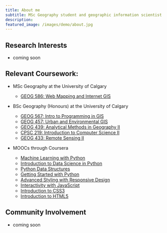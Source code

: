 ```yaml
---
title: About me
subtitle: MSc Geography student and geographic information scientist
description:
featured_image: /images/demo/about.jpg
---
```


## Research Interests
* coming soon

## Relevant Coursework:
* MSc Geography at the University of Calgary
  * [GEOG 586: Web Mapping and Internet GIS](https://geog.ucalgary.ca/manageprofile/courses/f20/GEOG586?destination=courses)



* BSc Geography (Honours) at the University of Calgary
  * [GEOG 567: Intro to Programming in GIS](https://geog.ucalgary.ca/manageprofile/courses/f18/GEOG567?destination=courses%2Ff18)
  * [GEOG 457: Urban and Environmental GIS](https://geog.ucalgary.ca/manageprofile/courses/w18/GEOG457?destination=courses%2Fw18)
  * [GEOG 439: Analytical Methods in Geography II](https://geog.ucalgary.ca/manageprofile/courses/w18/GEOG439?destination=courses%2Fw18)
  * [CPSC 219: Introduction to Computer Science II](http://www.ucalgary.ca/cpsc_info/courses/w19/CPSC219?destination=courses%2Fw19)
  * [GEOG 433: Remote Sensing II](https://geog.ucalgary.ca/manageprofile/courses/w18/GEOG433?destination=courses%2Fw18)

* MOOCs through Coursera
  * [Machine Learning with Python](https://www.coursera.org/account/accomplishments/certificate/688H7L6LTHLG)
  * [Introduction to Data Science in Python](https://www.coursera.org/account/accomplishments/certificate/L2VA67U6LFLR)
  * [Python Data Structures](https://www.coursera.org/account/accomplishments/certificate/64QRCSWVMYBS)
  * [Getting Started with Python](https://www.coursera.org/account/accomplishments/certificate/GSNL3H4BPALN)
  * [Advanced Styling with Responsive Design](https://www.coursera.org/account/accomplishments/certificate/Y99V5NNFLLPT)
  * [Interactivity with JavaScript](https://www.coursera.org/account/accomplishments/certificate/G8MF7RBQ2MCV)
  * [Introduction to CSS3](https://www.coursera.org/account/accomplishments/certificate/4SGAF7MH5U4E)
  * [Introduction to HTML5](https://www.coursera.org/account/accomplishments/certificate/NT6CLKSY6G9J)




## Community Involvement
* coming soon
